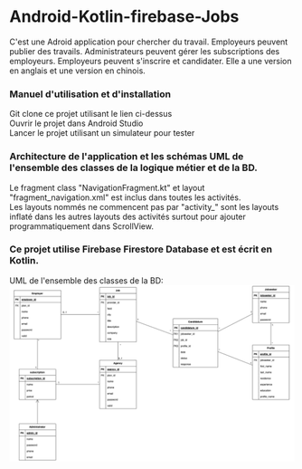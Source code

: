 # Android-Kotlin-firebase-Jobs
C'est une Adroid application pour chercher du travail. Employeurs peuvent publier des travails. Administrateurs peuvent gérer les subscriptions des employeurs. Employeurs peuvent s'inscrire et candidater. Elle a une version en anglais et une version en chinois.

### Manuel d'utilisation et d'installation 
Git clone ce projet utilisant le lien ci-dessus  
Ouvrir le projet dans Android Studio  
Lancer le projet utilisant un simulateur pour tester  

### Architecture de l'application et les schémas UML de l'ensemble des classes de la logique métier et de la BD. 
Le fragment class "NavigationFragment.kt" et layout "fragment_navigation.xml" est inclus dans toutes les activités.  
Les layouts nommés ne commencent pas par "activity_" sont les layouts inflaté dans les autres layouts des activités surtout pour ajouter programmatiquement dans ScrollView.

### Ce projet utilise Firebase Firestore Database et est écrit en Kotlin.  
UML de l'ensemble des classes de la BD:  
![alt text](https://github.com/Sunying-RONG/Android-Kotlin-firebase-Jobs/blob/main/BD-UML.png)
